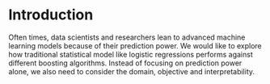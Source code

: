# Introduction
Often times, data scientists and researchers lean to advanced machine learning models because of their prediction power. We would like to explore how traditional statistical model like logistic regressions performs against different boosting algorithms. Instead of focusing on prediction power alone, we also need to consider the domain, objective and interpretability.

